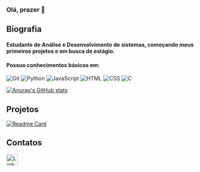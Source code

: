 ### Olá, prazer 👋

## Biografia 

#### Estudante de Análise e Desenvolvimento de sistemas, começando meus primeiros projetos e em busca de estágio. 

#### Possuo conhecimentos básicos em:

![Git](https://img.shields.io/badge/GIT-E44C30?style=for-the-badge&logo=git&logoColor=white)
![Python](https://img.shields.io/badge/Python-FFD43B?style=for-the-badge&logo=python&logoColor=blue)
![JavaScript](https://img.shields.io/badge/JavaScript-323330?style=for-the-badge&logo=javascript&logoColor=F7DF1E)
![HTML](https://img.shields.io/badge/HTML5-E34F26?style=for-the-badge&logo=html5&logoColor=white)
![CSS](https://img.shields.io/badge/CSS3-1572B6?style=for-the-badge&logo=css3&logoColor=white)
![C](https://img.shields.io/badge/C-00599C?style=for-the-badge&logo=c&logoColor=white)

[![Anurag's GitHub stats](https://github-readme-stats.vercel.app/api?username=FernandaMSC)](https://github.com/anuraghazra/github-readme-stats)

## Projetos

[![Readme Card](https://github-readme-stats.vercel.app/api/pin/?username=FernandaMSC&repo=devweekgit.github.io)](https://github.com/anuraghazra/github-readme-stats)

## Contatos

[<img src='https://img.shields.io/badge/LinkedIn-0077B5?style=for-the-badge&logo=linkedin&logoColor=white' alt='Linkedin' height='30'>](https://www.linkedin.com/in/fernanda-carvalho-239686229/)
